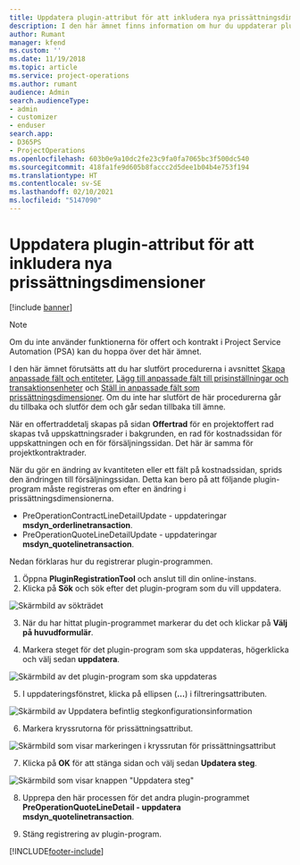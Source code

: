 ```yaml
---
title: Uppdatera plugin-attribut för att inkludera nya prissättningsdimensioner
description: I den här ämnet finns information om hur du uppdaterar plugin-attribut för prissättningsdimensioner.
author: Rumant
manager: kfend
ms.custom: ''
ms.date: 11/19/2018
ms.topic: article
ms.service: project-operations
ms.author: rumant
audience: Admin
search.audienceType:
- admin
- customizer
- enduser
search.app:
- D365PS
- ProjectOperations
ms.openlocfilehash: 603b0e9a10dc2fe23c9fa0fa7065bc3f500dc540
ms.sourcegitcommit: 418fa1fe9d605b8faccc2d5dee1b04b4e753f194
ms.translationtype: HT
ms.contentlocale: sv-SE
ms.lasthandoff: 02/10/2021
ms.locfileid: "5147090"
---
```

# <a name="update-plug-in-attributes-to-include-new-pricing-dimensions"></a>Uppdatera plugin-attribut för att inkludera nya prissättningsdimensioner

[!include [banner](../includes/psa-now-project-operations.md)]

> [!NOTE]
> Om du inte använder funktionerna för offert och kontrakt i Project Service Automation (PSA) kan du hoppa över det här ämnet.

I den här ämnet förutsätts att du har slutfört procedurerna i avsnittet [Skapa anpassade fält och entiteter](create-custom-fields-entities.md), [Lägg till anpassade fält till prisinställningar och transaktionsenheter](field-references.md) och [Ställ in anpassade fält som prissättningsdimensioner](set-up-pricing-dimensions.md). Om du inte har slutfört de här procedurerna går du tillbaka och slutför dem och går sedan tillbaka till ämne.

När en offertraddetalj skapas på sidan **Offertrad** för en projektoffert rad skapas två uppskattningsrader i bakgrunden, en rad för kostnadssidan för uppskattningen och en för försäljningssidan. Det här är samma för projektkontraktrader.

När du gör en ändring av kvantiteten eller ett fält på kostnadssidan, sprids den ändringen till försäljningssidan. Detta kan bero på att följande plugin-program måste registreras om efter en ändring i prissättningsdimensionerna.

- PreOperationContractLineDetailUpdate - uppdateringar **msdyn_orderlinetransaction**.
- PreOperationQuoteLineDetailUpdate - uppdateringar **msdyn_quotelinetransaction**.

Nedan förklaras hur du registrerar plugin-programmen.

1. Öppna **PluginRegistrationTool** och anslut till din online-instans.
2. Klicka på **Sök** och sök efter det plugin-program som du vill uppdatera.

 ![Skärmbild av sökträdet](media/PRT-1.png)

3. När du har hittat plugin-programmet markerar du det och klickar på **Välj på huvudformulär**.

4. Markera steget för det plugin-program som ska uppdateras, högerklicka och välj sedan **uppdatera**.

 ![Skärmbild av det plugin-program som ska uppdateras](media/PRT-2.png)
 
5. I uppdateringsfönstret, klicka på ellipsen (**...**) i filtreringsattributen.

 ![Skärmbild av Uppdatera befintlig stegkonfigurationsinformation](media/PRT-3.png)
 
6. Markera kryssrutorna för prissättningsattribut.

 ![Skärmbild som visar markeringen i kryssrutan för prissättningsattribut](media/PRT-4.png)

7. Klicka på **OK** för att stänga sidan och välj sedan **Updatera steg**.

 ![Skärmbild som visar knappen "Uppdatera steg"](media/PRT-5.png)
 
8. Upprepa den här processen för det andra plugin-programmet **PreOperationQuoteLineDetail - uppdatera msdyn_quotelinetransaction**.

9. Stäng registrering av plugin-program.



[!INCLUDE[footer-include](../includes/footer-banner.md)]